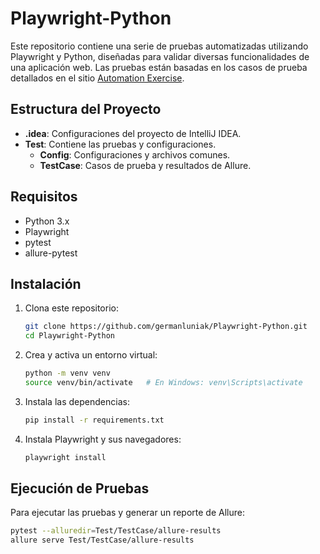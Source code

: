 # Playwright-Python

Este repositorio contiene una serie de pruebas automatizadas utilizando Playwright y Python, diseñadas para validar diversas funcionalidades de una aplicación web. Las pruebas están basadas en los casos de prueba detallados en el sitio [Automation Exercise](https://automationexercise.com/test_cases).
## Estructura del Proyecto

- **.idea**: Configuraciones del proyecto de IntelliJ IDEA.
- **Test**: Contiene las pruebas y configuraciones.
  - **Config**: Configuraciones y archivos comunes.
  - **TestCase**: Casos de prueba y resultados de Allure.
  
## Requisitos

- Python 3.x
- Playwright
- pytest
- allure-pytest

## Instalación

1. Clona este repositorio:
    ```sh
    git clone https://github.com/germanluniak/Playwright-Python.git
    cd Playwright-Python
    ```

2. Crea y activa un entorno virtual:
    ```sh
    python -m venv venv
    source venv/bin/activate   # En Windows: venv\Scripts\activate
    ```

3. Instala las dependencias:
    ```sh
    pip install -r requirements.txt
    ```

4. Instala Playwright y sus navegadores:
    ```sh
    playwright install
    ```

## Ejecución de Pruebas

Para ejecutar las pruebas y generar un reporte de Allure:

```sh
pytest --alluredir=Test/TestCase/allure-results
allure serve Test/TestCase/allure-results
